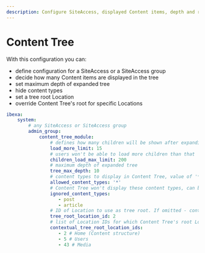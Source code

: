 ```yaml
---
description: Configure SiteAccess, displayed Content items, depth and root location for the Content Tree.
---
```


# Content Tree

With this configuration you can:

- define configuration for a SiteAccess or a SiteAccess group
- decide how many Content items are displayed in the tree
- set maximum depth of expanded tree
- hide content types
- set a tree root Location
- override Content Tree's root for specific Locations

```yaml
ibexa:
    system:
        # any SiteAccess or SiteAccess group
        admin_group:
            content_tree_module:
                # defines how many children will be shown after expanding parent
                load_more_limit: 15
                # users won't be able to load more children than that
                children_load_max_limit: 200
                # maximum depth of expanded tree
                tree_max_depth: 10
                # content types to display in Content Tree, value of '*' allows all CTs to be displayed
                allowed_content_types: '*'
                # Content Tree won't display these content types, can be used only when 'allowed_content_types' is set to '*'
                ignored_content_types:
                   - post
                   - article
                # ID of Location to use as tree root. If omitted - content.tree_root.location_id setting is used.
                tree_root_location_id: 2
                # list of Location IDs for which Content Tree's root Location will be changed
                contextual_tree_root_location_ids:
                   - 2 # Home (Content structure)
                   - 5 # Users
                   - 43 # Media
```
